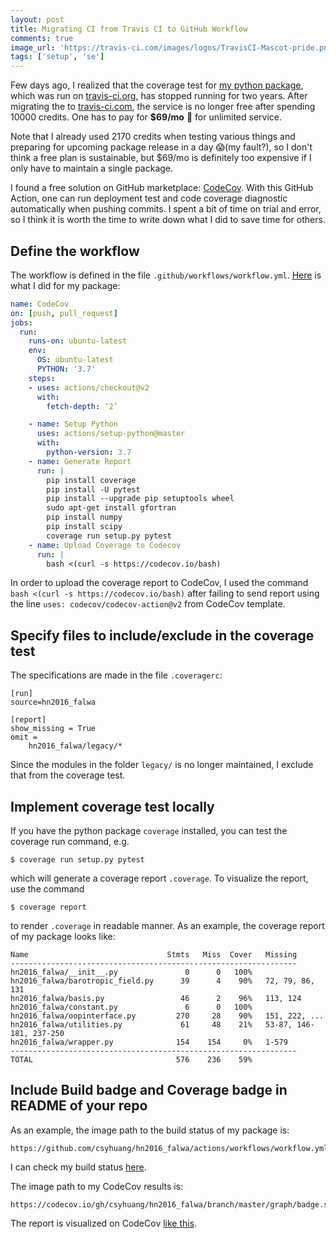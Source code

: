 ```yaml
---
layout: post
title: Migrating CI from Travis CI to GitHub Workflow
comments: true
image_url: 'https://travis-ci.com/images/logos/TravisCI-Mascot-pride.png'
tags: ['setup', 'se']
---
```


Few days ago, I realized that the coverage test for [my python package](https://github.com/csyhuang/hn2016_falwa), which was run on [travis-ci.org](https://travis-ci.org), has stopped running for two years. After migrating the to [travis-ci.com](https://www.travis-ci.com/), the service is no longer free after spending 10000 credits. One has to pay for **$69/mo** 💸 for unlimited service.

Note that I already used 2170 credits when testing various things and preparing for upcoming package release in a day 😱(my fault?), so I don't think a free plan is sustainable, but $69/mo is definitely too expensive if I only have to maintain a single package.

I found a free solution on GitHub marketplace: [CodeCov](https://github.com/marketplace/actions/codecov). With this GitHub Action, one can run deployment test and code coverage diagnostic automatically when pushing commits. I spent a bit of time on trial and error, so I think it is worth the time to write down what I did to save time for others.

## Define the workflow

The workflow is defined in the file `.github/workflows/workflow.yml`. [Here](https://github.com/csyhuang/hn2016_falwa/blob/master/.github/workflows/workflow.yml) is what I did for my package:
<!--more-->

```yml
name: CodeCov
on: [push, pull_request]
jobs:
  run:
    runs-on: ubuntu-latest
    env:
      OS: ubuntu-latest
      PYTHON: '3.7'
    steps:
    - uses: actions/checkout@v2
      with:
        fetch-depth: ‘2’

    - name: Setup Python
      uses: actions/setup-python@master
      with:
        python-version: 3.7
    - name: Generate Report
      run: |
        pip install coverage
        pip install -U pytest
        pip install --upgrade pip setuptools wheel
        sudo apt-get install gfortran
        pip install numpy
        pip install scipy
        coverage run setup.py pytest
    - name: Upload Coverage to Codecov
      run: |
        bash <(curl -s https://codecov.io/bash)

```

In order to upload the coverage report to CodeCov, I used the command `bash <(curl -s https://codecov.io/bash)` after failing to send report using the line `uses: codecov/codecov-action@v2` from CodeCov template.

## Specify files to include/exclude in the coverage test

The specifications are made in the file `.coveragerc`:

```
[run]
source=hn2016_falwa

[report]
show_missing = True
omit =
    hn2016_falwa/legacy/*
```

Since the modules in the folder `legacy/` is no longer maintained, I exclude that from the coverage test.

## Implement coverage test locally

If you have the python package `coverage` installed, you can test the coverage run command, e.g.
```
$ coverage run setup.py pytest
```
which will generate a coverage report `.coverage`. To visualize the report, use the command
```
$ coverage report
```
to render `.coverage` in readable manner. As an example, the coverage report of my package looks like:
```
Name                               Stmts   Miss  Cover   Missing
----------------------------------------------------------------
hn2016_falwa/__init__.py               0      0   100%
hn2016_falwa/barotropic_field.py      39      4    90%   72, 79, 86, 131
hn2016_falwa/basis.py                 46      2    96%   113, 124
hn2016_falwa/constant.py               6      0   100%
hn2016_falwa/oopinterface.py         270     28    90%   151, 222, ...
hn2016_falwa/utilities.py             61     48    21%   53-87, 146-181, 237-250
hn2016_falwa/wrapper.py              154    154     0%   1-579
----------------------------------------------------------------
TOTAL                                576    236    59%
```


## Include Build badge and Coverage badge in README of your repo

As an example, the image path to the build status of my package is:
```
https://github.com/csyhuang/hn2016_falwa/actions/workflows/workflow.yml/badge.svg
```
I can check my build status [here](https://github.com/csyhuang/hn2016_falwa/actions).

The image path to my CodeCov results is:
```
https://codecov.io/gh/csyhuang/hn2016_falwa/branch/master/graph/badge.svg
```
The report is visualized on CodeCov [like this](https://app.codecov.io/gh/csyhuang/hn2016_falwa).


